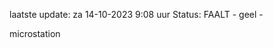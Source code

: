 laatste update: 
za 14-10-2023  9:08   uur 
Status: FAALT - geel - 
<div class="service Y">microstation</div>